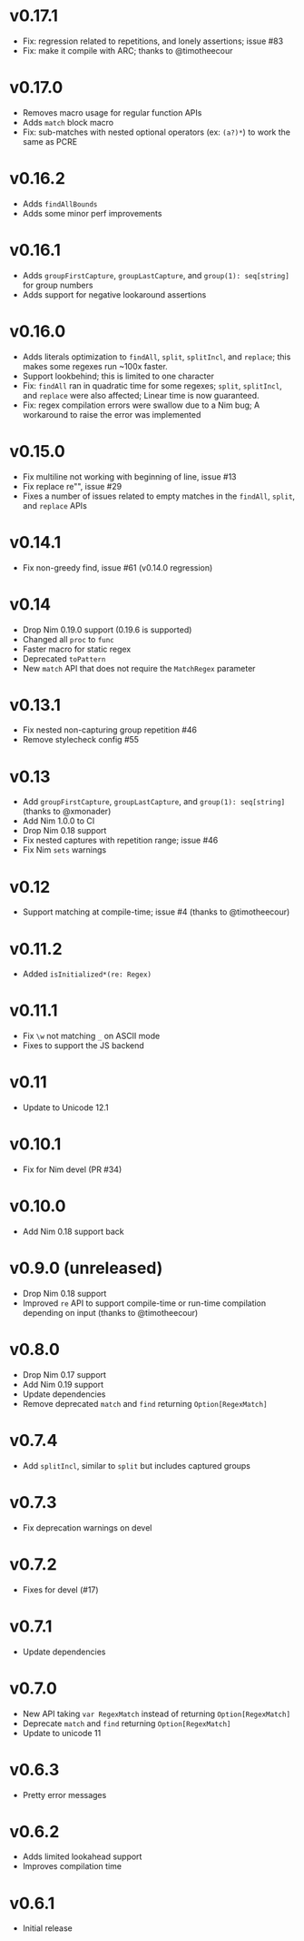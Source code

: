 v0.17.1
==================

* Fix: regression related to repetitions,
  and lonely assertions; issue #83
* Fix: make it compile with ARC; thanks to @timotheecour

v0.17.0
==================

* Removes macro usage for regular function APIs
* Adds `match` block macro
* Fix: sub-matches with nested optional operators
  (ex: `(a?)*`) to work the same as PCRE

v0.16.2
==================

* Adds `findAllBounds`
* Adds some minor perf improvements

v0.16.1
==================

* Adds `groupFirstCapture`, `groupLastCapture`, and
  `group(1): seq[string]` for group numbers
* Adds support for negative lookaround assertions

v0.16.0
==================

* Adds literals optimization to `findAll`,
  `split`, `splitIncl`, and `replace`; this makes
  some regexes run ~100x faster.
* Support lookbehind; this is limited to one character
* Fix: `findAll` ran in quadratic time for some regexes;
  `split`, `splitIncl`, and `replace` were also affected;
  Linear time is now guaranteed.
* Fix: regex compilation errors were swallow due to
  a Nim bug; A workaround to raise the error was implemented

v0.15.0
==================

* Fix multiline not working with beginning of line, issue #13
* Fix replace re"", issue #29
* Fixes a number of issues related to empty matches
  in the `findAll`, `split`, and `replace` APIs

v0.14.1
==================

* Fix non-greedy find, issue #61 (v0.14.0 regression)

v0.14
==================

* Drop Nim 0.19.0 support (0.19.6 is supported)
* Changed all `proc` to `func`
* Faster macro for static regex
* Deprecated `toPattern`
* New `match` API that does not require the `MatchRegex` parameter

v0.13.1
==================

* Fix nested non-capturing group repetition #46
* Remove stylecheck config #55

v0.13
==================

* Add `groupFirstCapture`, `groupLastCapture`, and
  `group(1): seq[string]` (thanks to @xmonader)
* Add Nim 1.0.0 to CI
* Drop Nim 0.18 support
* Fix nested captures with repetition range; issue #46
* Fix Nim `sets` warnings

v0.12
==================

* Support matching at compile-time; issue #4
  (thanks to @timotheecour)

v0.11.2
==================

* Added `isInitialized*(re: Regex)`

v0.11.1
==================

* Fix `\w` not matching `_` on ASCII mode
* Fixes to support the JS backend

v0.11
==================

* Update to Unicode 12.1

v0.10.1
==================

* Fix for Nim devel (PR #34)

v0.10.0
==================

* Add Nim 0.18 support back

v0.9.0 (unreleased)
==================

* Drop Nim 0.18 support
* Improved `re` API to support compile-time
  or run-time compilation depending on input
  (thanks to @timotheecour)

v0.8.0
==================

* Drop Nim 0.17 support
* Add Nim 0.19 support
* Update dependencies
* Remove deprecated `match` and `find`
  returning `Option[RegexMatch]`

v0.7.4
==================

* Add `splitIncl`, similar to `split` but
  includes captured groups

v0.7.3
==================

* Fix deprecation warnings on devel

v0.7.2
==================

* Fixes for devel (#17)

v0.7.1
==================

* Update dependencies

v0.7.0
==================

* New API taking `var RegexMatch` instead
  of returning `Option[RegexMatch]`
* Deprecate `match` and `find`
  returning `Option[RegexMatch]`
* Update to unicode 11

v0.6.3
==================

* Pretty error messages

v0.6.2
==================

* Adds limited lookahead support
* Improves compilation time

v0.6.1
==================

* Initial release
